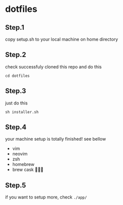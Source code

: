 # dotfiles

## Step.1
copy setup.sh to your local machine on home directory


## Step.2
check successfuly cloned this repo and do this
```
cd dotfiles
```


## Step.3
just do this
```
sh installer.sh
```


## Step.4
your machine setup is totally finished! 
see bellow
- vim
- neovim
- zsh
- homebrew
- brew cask
🎉🎉🎉

## Step.5
if you want to setup more, check `./app/`
